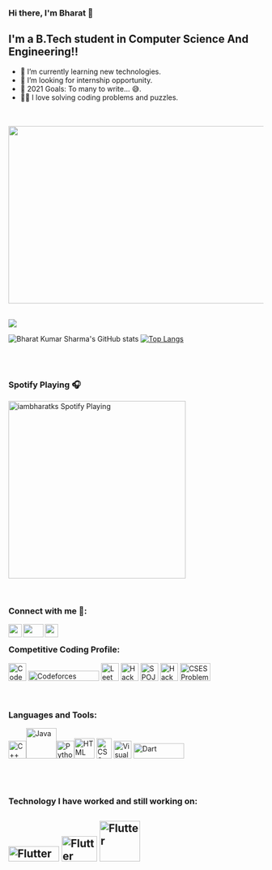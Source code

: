 ### Hi there, I'm Bharat 👋

## I'm a B.Tech student in Computer Science And Engineering!!

- 🌱 I’m currently learning new technologies.
- 👯 I’m looking for internship opportunity.
- 🥅 2021 Goals: To many to write... 😅.
- 👨‍💻 I love solving coding problems and puzzles.
<br />
<br />

<img height = "350px" width="862px" src="https://www.questers.com/sites/default/files/1200x630-programmers-day.jpg" />

<br />
<br />

![](https://komarev.com/ghpvc/?username=iambharatks)


![Bharat Kumar Sharma's GitHub stats](https://github-readme-stats.vercel.app/api?username=iambharatks&show_icons=true&theme=tokyonight) [![Top Langs](https://github-readme-stats.vercel.app/api/top-langs/?username=iambharatks&layout=compact)](https://github.com/anuraghazra/github-readme-stats)    
<br />

<br />

### Spotify Playing 🎧

[<img src="https://now-playing-codestackr.vercel.app/api/spotify-playing" alt="iambharatks Spotify Playing" width="350" />](https://open.spotify.com/user/swyqyimdc12jajde4vpwd2x1b)

<br />

### Connect with me 🤝:

[<img align = "left" height = "26px" width="26px" src="https://icons-for-free.com/iconfiles/png/512/linked+linkedin+logo+social+icon-1320191784782940875.png" />][website]
[<img align = "left" height = "26px" width="40px" src="https://1000logos.net/wp-content/uploads/2018/05/Gmail-logo.png" />][gmail]
[<img align = "left" height = "26px" width="26px" src="https://blog.logomyway.com/wp-content/uploads/2020/12/discord-mascot.png" />][discord]

<br />

### Competitive Coding Profile:

[<img   alt="Codechef" height = "35px" width="35px" src="https://avatars1.githubusercontent.com/u/11960354?s=460&v=4" />][codechef]  [<img  alt="Codeforces" height = "20px" width="140px" src="https://upload.wikimedia.org/wikipedia/commons/thumb/b/b1/Codeforces_logo.svg/1200px-Codeforces_logo.svg.png" />][codeforces]  [<img   alt="LeetCode" height = "35px" width="35px" src="https://upload.wikimedia.org/wikipedia/commons/1/19/LeetCode_logo_black.png" />][leetcode]  [<img alt="Hackerrank"  width="35px" src="https://upload.wikimedia.org/wikipedia/commons/4/40/HackerRank_Icon-1000px.png" />][hackerrank]  [<img  alt="SPOJ" height = "35px" width="35px" src="https://pbs.twimg.com/profile_images/568733328090480640/B1rm7i-y_400x400.jpeg" />][spoj]  [<img  alt="Hackerearth" height = "35px" width="35px" src="https://i.pinimg.com/originals/6b/5c/ba/6b5cba015ccc362e4842ccacf0b381e6.png" />][hackerearth]  [<img  alt="CSES Problem Set" height = "35px" width="60px" src="https://cses.fi/logo.png?1" />][cses]

<br />

### Languages and Tools:

<img  alt="C++" height = "35px" width="35px" src="https://upload.wikimedia.org/wikipedia/commons/thumb/1/18/ISO_C%2B%2B_Logo.svg/1200px-ISO_C%2B%2B_Logo.svg.png" /><img  alt="Java" height = "60px" width="60px" src="https://i.pinimg.com/originals/f1/ea/a7/f1eaa7278f64e27128e062a3de918265.png" /><img  alt="Python" height = "35px" width="35px" src="https://upload.wikimedia.org/wikipedia/commons/thumb/c/c3/Python-logo-notext.svg/1024px-Python-logo-notext.svg.png" /><img  alt="HTML" height = "40px" width="40px" src="https://www.w3.org/html/logo/downloads/HTML5_Logo_512.png" /> <img  alt="CSS" height = "40px" width="30px" src="https://upload.wikimedia.org/wikipedia/commons/thumb/d/d5/CSS3_logo_and_wordmark.svg/1200px-CSS3_logo_and_wordmark.svg.png" /> <img  alt="Visual Studio Code" height = "35px" width="35px" src="https://user-images.githubusercontent.com/674621/71187801-14e60a80-2280-11ea-94c9-e56576f76baf.png" /> <img  alt="Dart" height = "30px" width="100px" src="https://upload.wikimedia.org/wikipedia/commons/thumb/f/fe/Dart_programming_language_logo.svg/1024px-Dart_programming_language_logo.svg.png" />

<br />
<br />

### Technology I have worked and still working on:

<img  alt="Flutter" height = "30px" width="100px" src="https://upload.wikimedia.org/wikipedia/commons/1/17/Google-flutter-logo.png" /> <img  alt="Flutter" height = "50px" width="70px" src="https://1000logos.net/wp-content/uploads/2016/10/Android-Logo.png" /> <img  alt="Flutter" height = "80px" width="80px" src="https://www.inventateq.com/assets/machine-banner.png" /> 
<br />
<br />
---

[discord]:https://discordapp.com/users/761631394580660255
[gmail]:https://mail.google.com/mail/u/0/#inbox
[website]: https://www.linkedin.com/in/bharat-k-s/
[codechef]:https://www.codechef.com/users/iambharatks
[codeforces]: http://codeforces.com/profile/bharatks
[hackerrank]:https://www.hackerrank.com/iambharatks
[leetcode]:https://leetcode.com/Iambharatks/
[spoj]:https://www.spoj.com/users/bks_7/    
[cses]:  https://cses.fi/user/35367
[hackerearth]:https://www.hackerearth.com/@iambharatks  